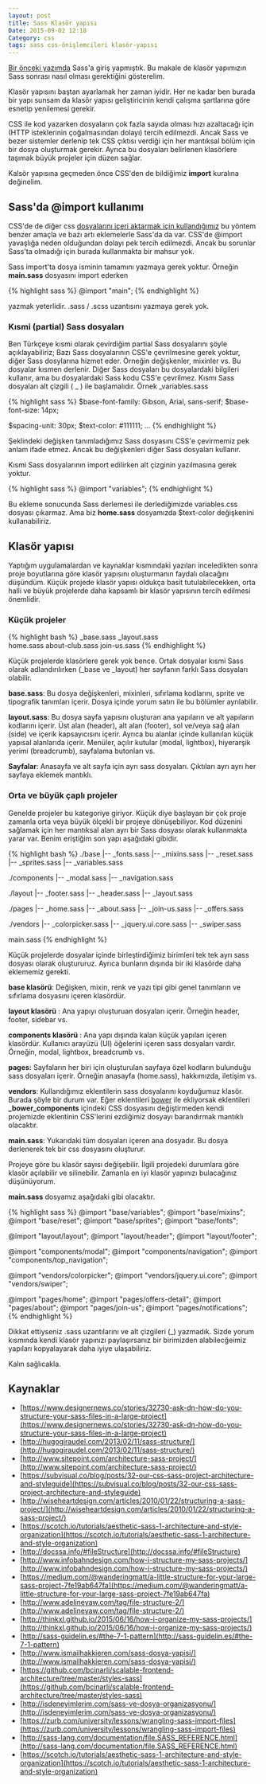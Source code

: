```yaml
---
layout: post
title: Sass Klasör yapısı
Date: 2015-09-02 12:18
Category: css
tags: sass css-önişlemcileri klasör-yapısı
---
```


[Bir önceki yazımda](http://fatihhayrioglu.com/sass-ile-dinamik-css-yazmak/) Sass'a giriş yapmıştık. Bu makale de klasör yapımızın Sass sonrası nasıl olması gerektiğini gösterelim. 

Klasör yapısını baştan ayarlamak her zaman iyidir. Her ne kadar ben burada bir yapı sunsam da klasör yapısı geliştiricinin kendi çalışma şartlarına göre esnetip yenilemesi gerekir.

CSS ile kod yazarken dosyaların çok fazla sayıda olması hızı azaltacağı için (HTTP isteklerinin çoğalmasından dolayı) tercih edilmezdi. Ancak Sass ve bezer sistemler derlenip tek CSS çıktısı verdiği için her mantıksal bölüm için bir dosya oluşturmak gerekir. Ayrıca bu dosyaları belirlenen klasörlere taşımak büyük projeler için düzen sağlar.

Kalsör yapısına geçmeden önce CSS'den de bildiğimiz **import** kuralına değinelim.

## Sass'da @import kullanımı

CSS'de de diğer css [dosyalarını içeri aktarmak için kullandığımız](http://fatihhayrioglu.com/cssi-web-sayfalarina-eklemek/) bu yöntem benzer amaçla ve bazı artı eklemelerle Sass'da da var. CSS'de @import yavaşlığa neden olduğundan dolayı pek tercih edilmezdi. Ancak bu sorunlar Sass'ta olmadığı için burada kullanmakta bir mahsur yok.

Sass import'ta dosya isminin tamamını yazmaya gerek yoktur. Örneğin **main.sass** dosyasını import ederken 

{% highlight sass %}
@import "main";
{% endhighlight %}

yazmak yeterlidir. .sass / .scss uzantısını yazmaya gerek yok. 

### Kısmi (partial) Sass dosyaları

Ben Türkçeye kısmi olarak çevirdiğim partial Sass dosyalarını şöyle açıklayabiliriz; Bazı Sass dosyalarının CSS'e çevrilmesine gerek yoktur, diğer Sass dosylarına hizmet eder. Örneğin değişkenler, mixinler vs. Bu dosyalar kısmen derlenir. Diğer Sass dosyaları bu dosyalardaki bilgileri kullanır, ama bu dosyalardaki Sass kodu CSS'e çevrilmez. Kısmı Sass dosyaları alt çizgili ( _ ) ile başlamalıdır. Örnek _variables.sass

{% highlight sass %}
$base-font-family: Gibson, Arial, sans-serif;
$base-font-size:   14px;

$spacing-unit:      30px;
$text-color:        #111111;
...
{% endhighlight %}

Şeklindeki değişken tanımladığımız Sass dosyasını CSS'e çevirmemiz pek anlam ifade etmez. Ancak bu değişkenleri diğer Sass dosyaları kullanır. 

Kısmi Sass dosyalarının import edilirken alt çizginin yazılmasına gerek yoktur.

{% highlight sass %}
@import "variables";
{% endhighlight %}

Bu ekleme sonucunda Sass derlemesi ile derlediğimizde variables.css dosyası çıkarmaz. Ama biz **home.sass** dosyamızda $text-color değişkenini kullanabiliriz.

## Klasör yapısı

Yaptığım uygulamalardan ve kaynaklar kısmındaki yazıları inceledikten sonra proje boyutlarına göre klasör yapısını oluşturmanın faydalı olacağını düşündüm. Küçük projede klasör yapısı oldukça basit tutulabilecekken, orta halli ve büyük projelerde daha kapsamlı bir klasör yapısının tercih edilmesi önemlidir.

### Küçük projeler

{% highlight bash %}
_base.sass 
_layout.sass    
home.sass
about-club.sass
join-us.sass
{% endhighlight %}

Küçük projelerde klasörlere gerek yok bence. Ortak dosyalar kısmi Sass olarak adlandırılırken (_base ve _layout) her sayfanın farklı Sass dosyaları olabilir.

**base.sass**: Bu dosya değişkenleri, mixinleri, sıfırlama kodlarını, sprite ve tipografik tanımları içerir. Dosya içinde yorum satırı ile bu bölümler ayrılabilir. 

**layout.sass**: Bu dosya sayfa yapısını oluşturan ana yapıların ve alt yapıların kodlarını içerir. Üst alan (header), alt alan (footer), sol ve/veya sağ alan (side) ve içerik kapsayıcısını içerir. Ayrıca bu alanlar içinde kullanılan küçük yapısal alanlarıda içerir. Menüler, açılır kutular (modal, lightbox), hiyerarşik yerimi (breadcrumb), sayfalama butonları vs.

**Sayfalar**: Anasayfa ve alt sayfa için ayrı sass dosyaları. Çıktıları ayrı ayrı her sayfaya eklemek mantıklı.

### Orta ve büyük çaplı projeler

Genelde projeler bu kategoriye giriyor. Küçük diye başlayan bir çok proje zamanla orta veya büyük ölçekli bir projeye dönüşebiliyor. Kod düzenini sağlamak için her mantıksal alan ayrı bir Sass dosyası olarak kullanmakta yarar var. Benim eriştiğim son yapı aşağıdaki gibidir.

{% highlight bash %}
./base
|-- _fonts.sass
|-- _mixins.sass
|-- _reset.sass
|-- _sprites.sass
|-- _variables.sass

./components
|-- _modal.sass
|-- _navigation.sass

./layout
|-- _footer.sass
|-- _header.sass
|-- _layout.sass

./pages
|-- _home.sass
|-- _about.sass
|-- _join-us.sass
|-- _offers.sass

./vendors
|-- _colorpicker.sass
|-- _jquery.ui.core.sass
|-- _swiper.sass

main.sass
{% endhighlight %}

Küçük projelerde dosyalar içinde birleştirdiğimiz birimleri tek tek ayrı sass dosyası olarak oluştururuz. Ayrıca bunların dışında bir iki klasörde daha eklememiz gerekti.

**base klasörü**: Değişken, mixin, renk ve yazı tipi gibi genel tanımların ve sıfırlama dosyasını içeren klasördür.

**layout klasörü** : Ana yapıyı oluşturuan dosyaları içerir. Örneğin header, footer, sidebar vs.

**components klasörü** : Ana yapı dışında kalan küçük yapıları içeren klasördür. Kullanıcı arayüzü (UI) öğelerini içeren sass dosyaları vardır. Örneğin, modal, lightbox, breadcrumb vs.

**pages:** Sayfaların her biri için oluşturulan sayfaya özel kodların bulunduğu sass dosyaları içerir. Örneğin anasayfa (home.sass), hakkımızda, iletişim vs.

**vendors**: Kullandığımız eklentilerin sass dosyalarını koyduğumuz klasör. Burada şöyle bir durum var. Eğer eklentileri [bower](http://fatihhayrioglu.com/arayuz-gelistiriciler-icin-paket-yonetimi-bower/) ile ekliyorsak eklentileri **_bower_components** içindeki CSS dosyasını değiştirmeden kendi projemizde eklentinin CSS'lerini ezdiğimiz dosyayı barandırmak mantıklı olacaktır.

**main.sass**: Yukarıdaki tüm dosyaları içeren ana dosyadır. Bu dosya derlenerek tek bir css dosyasını oluşturur.

Projeye göre bu klasör sayısı değişebilir. İlgili projedeki durumlara göre klasör açılabilir ve silinebilir. Zamanla en iyi klasör yapınızı bulacağınız düşünüyorum.

**main.sass** dosyamız aşağıdaki gibi olacaktır.

{% highlight sass %}
@import "base/variables";
@import "base/mixins";
@import "base/reset";
@import "base/sprites";
@import "base/fonts";

@import "layout/layout";
@import "layout/header";
@import "layout/footer";

@import "components/modal";
@import "components/navigation";
@import "components/top_navigation";

@import "vendors/colorpicker";
@import "vendors/jquery.ui.core";
@import "vendors/swiper";
    
@import "pages/home";
@import "pages/offers-detail";
@import "pages/about";
@import "pages/join-us";
@import "pages/notifications";
{% endhighlight %}

Dikkat ettiyseniz .sass uzantılarını ve alt çizgileri (_) yazmadık. Sizde yorum kısmında kendi klasör yapınızı paylaşırsanız bir birimizden alabilecğeimiz yapıları kopyalayarak daha iyiye ulaşabiliriz.

Kalın sağlıcakla.

## Kaynaklar

 - [https://www.designernews.co/stories/32730-ask-dn-how-do-you-structure-your-sass-files-in-a-large-project](https://www.designernews.co/stories/32730-ask-dn-how-do-you-structure-your-sass-files-in-a-large-project)
 - [http://hugogiraudel.com/2013/02/11/sass-structure/](http://hugogiraudel.com/2013/02/11/sass-structure/)
 - [http://www.sitepoint.com/architecture-sass-project/](http://www.sitepoint.com/architecture-sass-project/)
 - [https://subvisual.co/blog/posts/32-our-css-sass-project-architecture-and-styleguide](https://subvisual.co/blog/posts/32-our-css-sass-project-architecture-and-styleguide)
 - [http://wiseheartdesign.com/articles/2010/01/22/structuring-a-sass-project/](http://wiseheartdesign.com/articles/2010/01/22/structuring-a-sass-project/)
 - [https://scotch.io/tutorials/aesthetic-sass-1-architecture-and-style-organization](https://scotch.io/tutorials/aesthetic-sass-1-architecture-and-style-organization)
 - [http://docssa.info/#fileStructure](http://docssa.info/#fileStructure)
 - [http://www.infobahndesign.com/how-i-structure-my-sass-projects/](http://www.infobahndesign.com/how-i-structure-my-sass-projects/)
 - [https://medium.com/@wanderingmatt/a-little-structure-for-your-large-sass-project-7fe19ab647fa](https://medium.com/@wanderingmatt/a-little-structure-for-your-large-sass-project-7fe19ab647fa)
 - [http://www.adelineyaw.com/tag/file-structure-2/](http://www.adelineyaw.com/tag/file-structure-2/)
 - [http://thinkxl.github.io/2015/06/16/how-i-organize-my-sass-projects/](http://thinkxl.github.io/2015/06/16/how-i-organize-my-sass-projects/)
 - [http://sass-guidelin.es/#the-7-1-pattern](http://sass-guidelin.es/#the-7-1-pattern)
 - [http://www.ismailhakkieren.com/sass-dosya-yapisi/](http://www.ismailhakkieren.com/sass-dosya-yapisi/)
 - [https://github.com/bcinarli/scalable-frontend-architecture/tree/master/styles-sass](https://github.com/bcinarli/scalable-frontend-architecture/tree/master/styles-sass)
 - [http://isdeneyimlerim.com/sass-ve-dosya-organizasyonu/](http://isdeneyimlerim.com/sass-ve-dosya-organizasyonu/)
 - [https://zurb.com/university/lessons/wrangling-sass-import-files](https://zurb.com/university/lessons/wrangling-sass-import-files)
 - [http://sass-lang.com/documentation/file.SASS_REFERENCE.html](http://sass-lang.com/documentation/file.SASS_REFERENCE.html)
 - [https://scotch.io/tutorials/aesthetic-sass-1-architecture-and-style-organization](https://scotch.io/tutorials/aesthetic-sass-1-architecture-and-style-organization)